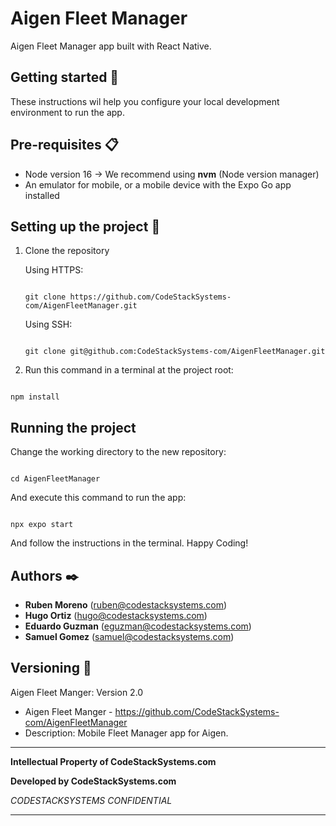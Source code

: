 # Aigen Fleet Manager

Aigen Fleet Manager app built with React Native.

## Getting started :rocket:

These instructions wil help you configure your local development environment to run the app.

## Pre-requisites :clipboard:

+ Node version 16 -> We recommend using **nvm** (Node version manager)
+ An emulator for mobile, or a mobile device with the Expo Go app installed

## Setting up the project 🔧

1. Clone the repository

   Using HTTPS:

   ```

   git clone https://github.com/CodeStackSystems-com/AigenFleetManager.git

   ```

   Using SSH:

   ```

   git clone git@github.com:CodeStackSystems-com/AigenFleetManager.git

   ```
   
2. Run this command in a terminal at the project root:

```

npm install

```

## Running the project

Change the working directory to the new repository:

```

cd AigenFleetManager

```

And execute this command to run the app:

```

npx expo start

```

And follow the instructions in the terminal. Happy Coding!

## Authors :black_nib:

* **Ruben Moreno** (ruben@codestacksystems.com)
* **Hugo Ortiz** (hugo@codestacksystems.com)
* **Eduardo Guzman** (eguzman@codestacksystems.com)
* **Samuel Gomez** (samuel@codestacksystems.com)

## Versioning :pushpin:

Aigen Fleet Manger: Version 2.0
* Aigen Fleet Manger - https://github.com/CodeStackSystems-com/AigenFleetManager
* Description: Mobile Fleet Manager app for Aigen.

____________________________________________________________________________________________________________________________________________

**Intellectual Property of CodeStackSystems.com**

**Developed by CodeStackSystems.com**

*CODESTACKSYSTEMS CONFIDENTIAL*
____________________________________________________________________________________________________________________________________________



